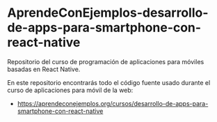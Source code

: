 # AprendeConEjemplos-desarrollo-de-apps-para-smartphone-con-react-native

Repositorio del curso de programación de aplicaciones para móviles basadas en React Native.

En este repositorio encontrarás todo el código fuente usado durante el curso de aplicaciones para móvil de la web:

- https://aprendeconejemplos.org/cursos/desarrollo-de-apps-para-smartphone-con-react-native
